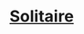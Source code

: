﻿---
!LinkItem
Link: background_solitaire_hd.md
NameLink: <!--NameLink-->[Solitaire](hd_background_solitaire.md)<!--/NameLink-->
Id: backgrounds_hd.md#solitaire
ParentLink: backgrounds_hd.md#historique
Name: Solitaire
ParentName: Historique
Attributes:
  NameLink: '[Solitaire](hd_background_solitaire.md)'
  Markdown: >+
    # <!--NameLink-->[Solitaire](hd_background_solitaire.md)<!--/NameLink-->

AttributesDictionary: >+
  NameLink: '[Solitaire](hd_background_solitaire.md)'

  Markdown: >+

    # <!--NameLink-->[Solitaire](hd_background_solitaire.md)<!--/NameLink-->



---




# [Solitaire](hd_background_solitaire.md)



